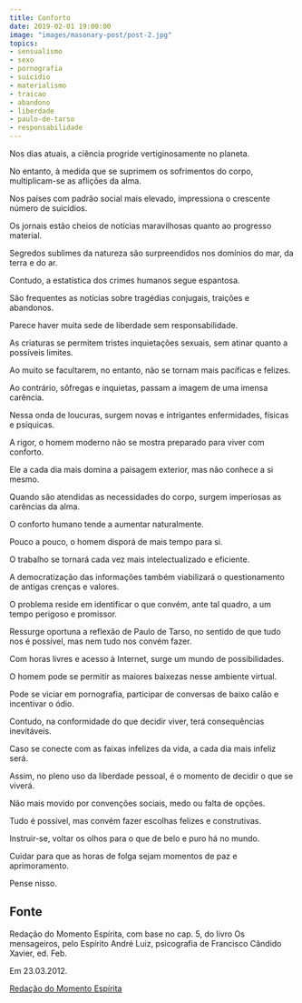 ```yaml
---
title: Conforto
date: 2019-02-01 19:00:00
image: "images/masonary-post/post-2.jpg"
topics: 
- sensualismo
- sexo
- pornografia
- suicidio
- materialismo
- traicao
- abandono
- liberdade
- paulo-de-tarso
- responsabilidade
---
```


Nos dias atuais, a ciência progride vertiginosamente no planeta.

No entanto, à medida que se suprimem os sofrimentos do corpo, multiplicam-se as
aflições da alma.

Nos países com padrão social mais elevado, impressiona o crescente número de
suicídios.

Os jornais estão cheios de notícias maravilhosas quanto ao progresso material.

Segredos sublimes da natureza são surpreendidos nos domínios do mar, da terra e
do ar.

Contudo, a estatística dos crimes humanos segue espantosa.

São frequentes as notícias sobre tragédias conjugais, traições e abandonos.

Parece haver muita sede de liberdade sem responsabilidade.

As criaturas se permitem tristes inquietações sexuais, sem atinar quanto a
possíveis limites.

Ao muito se facultarem, no entanto, não se tornam mais pacíficas e felizes.

Ao contrário, sôfregas e inquietas, passam a imagem de uma imensa carência.

Nessa onda de loucuras, surgem novas e intrigantes enfermidades, físicas e
psíquicas.

A rigor, o homem moderno não se mostra preparado para viver com conforto.

Ele a cada dia mais domina a paisagem exterior, mas não conhece a si mesmo.

Quando são atendidas as necessidades do corpo, surgem imperiosas as carências
da alma.

O conforto humano tende a aumentar naturalmente.

Pouco a pouco, o homem disporá de mais tempo para si.

O trabalho se tornará cada vez mais intelectualizado e eficiente.

A democratização das informações também viabilizará o questionamento de antigas
crenças e valores.

O problema reside em identificar o que convém, ante tal quadro, a um tempo
perigoso e promissor.

Ressurge oportuna a reflexão de Paulo de Tarso, no sentido de que tudo nos é
possível, mas nem tudo nos convém fazer.

Com horas livres e acesso à Internet, surge um mundo de possibilidades.

O homem pode se permitir as maiores baixezas nesse ambiente virtual.

Pode se viciar em pornografia, participar de conversas de baixo calão e
incentivar o ódio.

Contudo, na conformidade do que decidir viver, terá consequências inevitáveis.

Caso se conecte com as faixas infelizes da vida, a cada dia mais infeliz será.

Assim, no pleno uso da liberdade pessoal, é o momento de decidir o que se
viverá.

Não mais movido por convenções sociais, medo ou falta de opções.

Tudo é possível, mas convém fazer escolhas felizes e construtivas.

Instruir-se, voltar os olhos para o que de belo e puro há no mundo.

Cuidar para que as horas de folga sejam momentos de paz e aprimoramento.

Pense nisso.


## Fonte
Redação do Momento Espírita, com base no cap. 5, do livro Os
mensageiros, pelo Espírito André Luiz, psicografia de
Francisco Cândido Xavier, ed. Feb.

Em 23.03.2012.


[Redação do Momento Espírita](http://momento.com.br/pt/ler_texto.php?id=3381)
